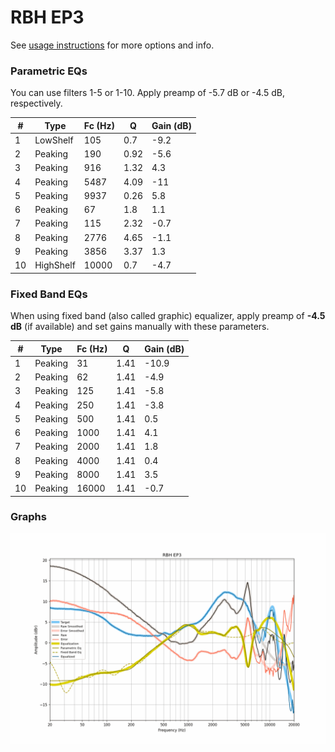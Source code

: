 # RBH EP3
See [usage instructions](https://github.com/jaakkopasanen/AutoEq#usage) for more options and info.

### Parametric EQs
You can use filters 1-5 or 1-10. Apply preamp of -5.7 dB or -4.5 dB, respectively.

|   # | Type      |   Fc (Hz) |    Q |   Gain (dB) |
|-----|-----------|-----------|------|-------------|
|   1 | LowShelf  |       105 | 0.7  |        -9.2 |
|   2 | Peaking   |       190 | 0.92 |        -5.6 |
|   3 | Peaking   |       916 | 1.32 |         4.3 |
|   4 | Peaking   |      5487 | 4.09 |       -11   |
|   5 | Peaking   |      9937 | 0.26 |         5.8 |
|   6 | Peaking   |        67 | 1.8  |         1.1 |
|   7 | Peaking   |       115 | 2.32 |        -0.7 |
|   8 | Peaking   |      2776 | 4.65 |        -1.1 |
|   9 | Peaking   |      3856 | 3.37 |         1.3 |
|  10 | HighShelf |     10000 | 0.7  |        -4.7 |

### Fixed Band EQs
When using fixed band (also called graphic) equalizer, apply preamp of **-4.5 dB** (if available) and set gains manually with these parameters.

|   # | Type    |   Fc (Hz) |    Q |   Gain (dB) |
|-----|---------|-----------|------|-------------|
|   1 | Peaking |        31 | 1.41 |       -10.9 |
|   2 | Peaking |        62 | 1.41 |        -4.9 |
|   3 | Peaking |       125 | 1.41 |        -5.8 |
|   4 | Peaking |       250 | 1.41 |        -3.8 |
|   5 | Peaking |       500 | 1.41 |         0.5 |
|   6 | Peaking |      1000 | 1.41 |         4.1 |
|   7 | Peaking |      2000 | 1.41 |         1.8 |
|   8 | Peaking |      4000 | 1.41 |         0.4 |
|   9 | Peaking |      8000 | 1.41 |         3.5 |
|  10 | Peaking |     16000 | 1.41 |        -0.7 |

### Graphs
![](./RBH%20EP3.png)
